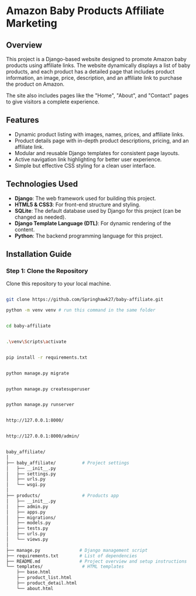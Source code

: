 # Amazon Baby Products Affiliate Marketing

## Overview

This project is a Django-based website designed to promote Amazon baby products using affiliate links. The website dynamically displays a list of baby products, and each product has a detailed page that includes product information, an image, price, description, and an affiliate link to purchase the product on Amazon.

The site also includes pages like the "Home", "About", and "Contact" pages to give visitors a complete experience.

## Features

- Dynamic product listing with images, names, prices, and affiliate links.
- Product details page with in-depth product descriptions, pricing, and an affiliate link.
- Modular and reusable Django templates for consistent page layouts.
- Active navigation link highlighting for better user experience.
- Simple but effective CSS styling for a clean user interface.

## Technologies Used

- **Django**: The web framework used for building this project.
- **HTML5 & CSS3**: For front-end structure and styling.
- **SQLite**: The default database used by Django for this project (can be changed as needed).
- **Django Template Language (DTL)**: For dynamic rendering of the content.
- **Python**: The backend programming language for this project.

## Installation Guide

### Step 1: Clone the Repository

Clone this repository to your local machine.

```bash

git clone https://github.com/Springhawk27/baby-affiliate.git

python -m venv venv # run this command in the same folder

```

```bash

cd baby-affiliate

```

```bash

.\venv\Scripts\activate

```

```bash

pip install -r requirements.txt

```

```bash

python manage.py migrate

```

```bash

python manage.py createsuperuser


```

```bash

python manage.py runserver

```

```bash

http://127.0.0.1:8000/

```

```bash

http://127.0.0.1:8000/admin/

```

```bash

baby_affiliate/
│
├── baby_affiliate/          # Project settings
│   ├── __init__.py
│   ├── settings.py
│   ├── urls.py
│   └── wsgi.py
│
├── products/                # Products app
│   ├── __init__.py
│   ├── admin.py
│   ├── apps.py
│   ├── migrations/
│   ├── models.py
│   ├── tests.py
│   ├── urls.py
│   └── views.py
│
├── manage.py               # Django management script
├── requirements.txt        # List of dependencies
├── README.md               # Project overview and setup instructions
└── templates/               # HTML templates
    ├── base.html
    ├── product_list.html
    ├── product_detail.html
    └── about.html


```
